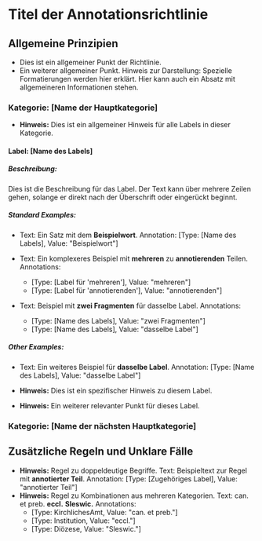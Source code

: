 # Titel der Annotationsrichtlinie

## Allgemeine Prinzipien

* Dies ist ein allgemeiner Punkt der Richtlinie.
* Ein weiterer allgemeiner Punkt.
Hinweis zur Darstellung: Spezielle Formatierungen werden hier erklärt.
Hier kann auch ein Absatz mit allgemeineren Informationen stehen.

### Kategorie: [Name der Hauptkategorie]

* **Hinweis:** Dies ist ein allgemeiner Hinweis für alle Labels in dieser Kategorie.

#### Label: [Name des Labels]

##### Beschreibung:
Dies ist die Beschreibung für das Label.
Der Text kann über mehrere Zeilen gehen, solange er direkt nach der Überschrift oder eingerückt beginnt.

##### Standard Examples:

* Text: Ein Satz mit dem **Beispielwort**.
  Annotation: [Type: [Name des Labels], Value: "Beispielwort"]

* Text: Ein komplexeres Beispiel mit **mehreren** zu **annotierenden** Teilen.
  Annotations:
  - [Type: [Label für 'mehreren'], Value: "mehreren"]
  - [Type: [Label für 'annotierenden'], Value: "annotierenden"]

* Text: Beispiel mit **zwei Fragmenten** für dasselbe Label.
  Annotations:
  - [Type: [Name des Labels], Value: "zwei Fragmenten"]
  - [Type: [Name des Labels], Value: "dasselbe Label"]


##### Other Examples:

* Text: Ein weiteres Beispiel für **dasselbe Label**.
  Annotation: [Type: [Name des Labels], Value: "dasselbe Label"]

* **Hinweis:** Dies ist ein spezifischer Hinweis zu diesem Label.
* **Hinweis:** Ein weiterer relevanter Punkt für dieses Label.

### Kategorie: [Name der nächsten Hauptkategorie]

## Zusätzliche Regeln und Unklare Fälle

* **Hinweis:** Regel zu doppeldeutige Begriffe.
  Text: Beispieltext zur Regel mit **annotierter Teil**.
  Annotation: [Type: [Zugehöriges Label], Value: "annotierter Teil"]
* **Hinweis:** Regel zu Kombinationen aus mehreren Kategorien.
  Text: can. et preb. **eccl.** **Sleswic.**
  Annotations:
  - [Type: KirchlichesAmt, Value: "can. et preb."]
  - [Type: Institution, Value: "eccl."]
  - [Type: Diözese, Value: "Sleswic."]

